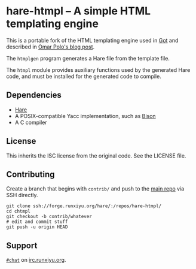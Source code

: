 # hare-htmpl – A simple HTML templating engine

This is a portable fork of the HTML templating engine used in
[Got](https://got.gameoftrees.org/?action=summary&path=got.git)
and described in
[Omar Polo's blog post](https://www.omarpolo.com/post/template.html).

The `htmplgen` program generates a Hare file from the template file.

The `htmpl` module provides auxiliary functions used by the generated Hare
code, and must be installed for the generated code to compile.

## Dependencies

- [Hare](https://harelang.org)
- A POSIX-compatible Yacc implementation, such as
  [Bison](https://www.gnu.org/software/bison/)
- A C compiler

## License

This inherits the ISC license from the original code. See the LICENSE file.

## Contributing

Create a branch that begins with `contrib/` and push to the
[main repo](https://forge.runxiyu.org/hare/:/repos/hare-htmpl/)
via SSH directly.

```
git clone ssh://forge.runxiyu.org/hare/:/repos/hare-htmpl/
cd chtmpl
git checkout -b contrib/whatever
# edit and commit stuff
git push -u origin HEAD
```

## Support

[`#chat`](https://webirc.runxiyu.org/kiwiirc/#chat)
on
[irc.runxiyu.org](https://irc.runxiyu.org/).
